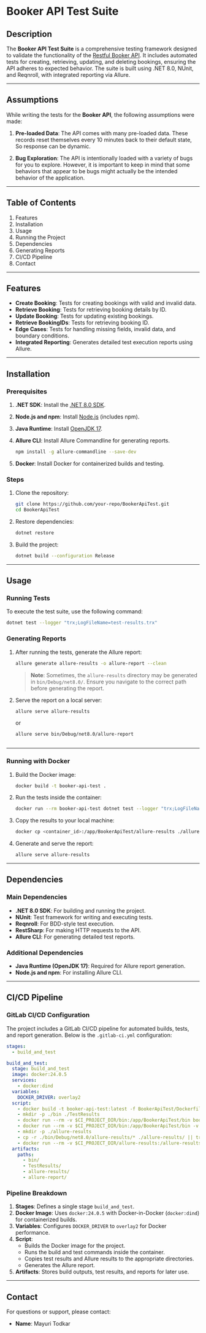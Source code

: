 # Booker API Test Suite

## Description
The **Booker API Test Suite** is a comprehensive testing framework designed to validate the functionality of the [Restful Booker API](https://restful-booker.herokuapp.com). It includes automated tests for creating, retrieving, updating, and deleting bookings, ensuring the API adheres to expected behavior. The suite is built using .NET 8.0, NUnit, and Reqnroll, with integrated reporting via Allure.


---

## Assumptions

While writing the tests for the **Booker API**, the following assumptions were made:

1. **Pre-loaded Data**: The API comes with many pre-loaded data.  These records reset themselves every 10 minutes back to their default state, So response can be dynamic.

2. **Bug Exploration**: The API is intentionally loaded with a variety of bugs for you to explore. However, it is important to keep in mind that some behaviors that appear to be bugs might actually be the intended behavior of the application.

---

## Table of Contents
1. Features
2. Installation
3. Usage
4. Running the Project
5. Dependencies
6. Generating Reports
7. CI/CD Pipeline
8. Contact

---

## Features
- **Create Booking**: Tests for creating bookings with valid and invalid data.
- **Retrieve Booking**: Tests for retrieving booking details by ID.
- **Update Booking**: Tests for updating existing bookings.
- **Retrieve BookingIDs**: Tests for retrieving booking ID.
- **Edge Cases**: Tests for handling missing fields, invalid data, and boundary conditions.
- **Integrated Reporting**: Generates detailed test execution reports using Allure.

---

## Installation

### Prerequisites
1. **.NET SDK**: Install the [.NET 8.0 SDK](https://dotnet.microsoft.com/download/dotnet/8.0).
2. **Node.js and npm**: Install [Node.js](https://nodejs.org/) (includes npm).
3. **Java Runtime**: Install [OpenJDK 17](https://openjdk.org/projects/jdk/17/).
4. **Allure CLI**: Install Allure Commandline for generating reports.

   ```bash
   npm install -g allure-commandline --save-dev
   ```

5. **Docker**: Install Docker for containerized builds and testing.

### Steps
1. Clone the repository:
   ```bash
   git clone https://github.com/your-repo/BookerApiTest.git
   cd BookerApiTest
   ```

2. Restore dependencies:
   ```bash
   dotnet restore
   ```

3. Build the project:
   ```bash
   dotnet build --configuration Release
   ```

---

## Usage

### Running Tests
To execute the test suite, use the following command:
```bash
dotnet test --logger "trx;LogFileName=test-results.trx"
```

### Generating Reports
1. After running the tests, generate the Allure report:
    ```bash
    allure generate allure-results -o allure-report --clean
    ```
    > **Note**: Sometimes, the `allure-results` directory may be generated in `bin/Debug/net8.0/`. Ensure you navigate to the correct path before generating the report.

2. Serve the report on a local server:
    ```bash
    allure serve allure-results
    ```
    or

    ```bash
    allure serve bin/Debug/net8.0/allure-report
    ```
   ```

---

### Running with Docker
1. Build the Docker image:
   ```bash
   docker build -t booker-api-test .
   ```

2. Run the tests inside the container:
   ```bash
   docker run --rm booker-api-test dotnet test --logger "trx;LogFileName=test-results.trx"
   ```

3. Copy the results to your local machine:
   ```bash
   docker cp <container_id>:/app/BookerApiTest/allure-results ./allure-results
   ```

4. Generate and serve the report:
   ```bash
   allure serve allure-results
   ```

---

## Dependencies

### Main Dependencies
- **.NET 8.0 SDK**: For building and running the project.
- **NUnit**: Test framework for writing and executing tests.
- **Reqnroll**: For BDD-style test execution.
- **RestSharp**: For making HTTP requests to the API.
- **Allure CLI**: For generating detailed test reports.

### Additional Dependencies
- **Java Runtime (OpenJDK 17)**: Required for Allure report generation.
- **Node.js and npm**: For installing Allure CLI.

---

## CI/CD Pipeline

### GitLab CI/CD Configuration
The project includes a GitLab CI/CD pipeline for automated builds, tests, and report generation. Below is the `.gitlab-ci.yml` configuration:

```yaml
stages:
  - build_and_test

build_and_test:
  stage: build_and_test
  image: docker:24.0.5
  services:
    - docker:dind
  variables:
    DOCKER_DRIVER: overlay2
  script:
    - docker build -t booker-api-test:latest -f BookerApiTest/Dockerfile .
    - mkdir -p ./bin ./TestResults
    - docker run --rm -v $CI_PROJECT_DIR/bin:/app/BookerApiTest/bin booker-api-test:latest dotnet build
    - docker run --rm -v $CI_PROJECT_DIR/bin:/app/BookerApiTest/bin -v $CI_PROJECT_DIR/TestResults:/app/BookerApiTest/TestResults booker-api-test:latest dotnet test --logger "trx;LogFileName=test-results.trx" || true
    - mkdir -p ./allure-results
    - cp -r ./bin/Debug/net8.0/allure-results/* ./allure-results/ || true
    - docker run --rm -v $CI_PROJECT_DIR/allure-results:/allure-results -v $CI_PROJECT_DIR/allure-report:/allure-report booker-api-test:latest allure generate -o allure-report --clean
  artifacts:
    paths:
      - bin/
      - TestResults/
      - allure-results/
      - allure-report/
```

### Pipeline Breakdown
1. **Stages**: Defines a single stage `build_and_test`.
2. **Docker Image**: Uses `docker:24.0.5` with Docker-in-Docker (`docker:dind`) for containerized builds.
3. **Variables**: Configures `DOCKER_DRIVER` to `overlay2` for Docker performance.
4. **Script**:
   - Builds the Docker image for the project.
   - Runs the build and test commands inside the container.
   - Copies test results and Allure results to the appropriate directories.
   - Generates the Allure report.
5. **Artifacts**: Stores build outputs, test results, and reports for later use.

---

## Contact
For questions or support, please contact:

- **Name**: Mayuri Todkar

